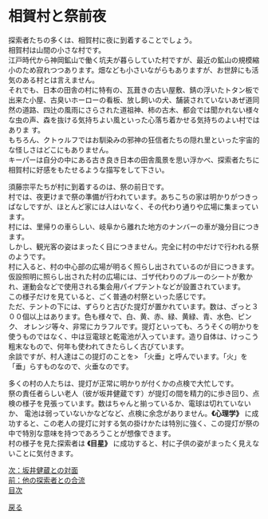 # 相賀村と祭前夜  
  
探索者たちの多くは、相賀村に夜に到着することでしょう。  
相賀村は山間の小さな村です。  
江戸時代から神岡鉱山で働く坑夫が暮らしていた村ですが、最近の鉱山の規模縮小のため寂れつつあります。畑なども小さいながらもありますが、お世辞にも活気のある村とは言えません。  
それでも、日本の田舎の村に特有の、瓦葺きの古い屋敷、錆の浮いたトタン板で出来た小屋、古臭いホーローの看板、放し飼いの犬、舗装されていないあぜ道同然の道路、四辻の風雨にさらされた道祖神、柿の古木、都会では聞かれない様々な虫の声、森を抜ける気持ちよい風といった心落ち着かせる気持ちのよい村ではありま す。  
もちろん、クトゥルフではお馴染みの邪神の狂信者たちの隠れ里といった宇宙的な怪しさはどこにもありません。  
キーパーは自分の中にある古き良き日本の田舎風景を思い浮かべ、探索者たちに相賀村に好感をもたせるような描写をして下さい。  
  
須藤宗平たちが村に到着するのは、祭の前日です。  
村では、夜更けまで祭の準備が行われています。あちこちの家は明かりがつきっぱなしですが、ほとんど家には人はいなく、その代わり通りや広場に集まっています。  
村には、里帰りの車らしい、岐阜から離れた地方のナンバーの車が幾分目につきます。  
しかし、観光客の姿はまったく目につきません。完全に村の中だけで行われる祭のようです。  
村に入ると、村の中心部の広場が明るく照らし出されているのが目につきます。  
仮設照明に照らし出された村の広場には、ゴザ代わりのブルーのシートが敷かれ、運動会などで使用される集会用パイプテントなどが設置されています。  
この様子だけを見ていると、ごく普通の村祭といった感じです。  
ただ、テントの下には、ずらりと古びた提灯が置かれています。数は、ざっと３００個以上はあります。色も様々で、白、黄、赤、緑、黄緑、青、水色、ピンク、 オレンジ等々、非常にカラフルです。提灯といっても、ろうそくの明かりを使うものではなく、中は豆電球と乾電池が入っています。造り自体は、けっこう粗末なもので、何年も使われてきたらしく古びています。  
余談ですが、村人達はこの提灯のことを> 「火垂」と呼んでいます。「火」を「垂」らすものなので、火垂なのです。  
  
多くの村の人たちは、提灯が正常に明かりが付くかの点検で大忙しです。  
祭の責任者らしい老人（彼が坂井健蔵です）が提灯の間を精力的に歩き回り、点検の様子を見張っています。数はちゃんと揃っているか、電球は切れていないか、 電池は弱っていないかなどなど、点検に余念がありません。**《心理学》** に成功すると、この老人の提灯に対する気の掛けかたは特別に強く、この提灯が祭の中で特別な意味を持つであろうことが想像できます。  
村の様子を見た探索者は **《目星》** に成功すると、村に子供の姿がまったく見えないことに気付きます。  
  
[次：坂井健蔵との対面](015_坂井健蔵との対面.md)  
[前：他の探索者との合流](013_他の探索者との合流.md)  
[目次](004_シナリオ目次.md)  

<a href="javascript:history.back()">戻る</a>  